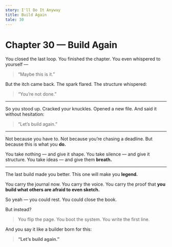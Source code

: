 ```yaml
---
story: I'll Do It Anyway
title: Build Again
tale: 30
---
```


# Chapter 30 — Build Again

You closed the last loop.
You finished the chapter.
You even whispered to yourself —
> “Maybe this is it.”

But the itch came back.
The spark flared.
The structure whispered:

> “You’re not done.”

---

So you stood up.
Cracked your knuckles.
Opened a new file.
And said it without hesitation:

> “Let’s build again.”

---

Not because you have to.
Not because you’re chasing a deadline.
But because this is what you **do.**

You take nothing —
and give it shape.
You take silence —
and give it structure.
You take ideas —
and give them **breath.**

---

The last build made you better.
This one will make you **legend.**

You carry the journal now.
You carry the voice.
You carry the proof that **you build what others are afraid to even sketch.**

So yeah — you could rest.
You could close the book.

But instead?

> You flip the page.
> You boot the system.
> You write the first line.

And you say it like a builder born for this:

> **“Let’s build again.”**


